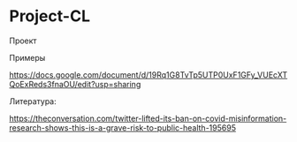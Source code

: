 # Project-CL
Проект

Примеры 

https://docs.google.com/document/d/19Rq1G8TvTp5UTP0UxF1GFy_VUEcXTQoExReds3fnaOU/edit?usp=sharing

Литература:

https://theconversation.com/twitter-lifted-its-ban-on-covid-misinformation-research-shows-this-is-a-grave-risk-to-public-health-195695
